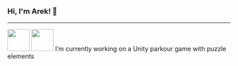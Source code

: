 ### Hi, I'm Arek! 👋
---
<img src="https://static-00.iconduck.com/assets.00/java-icon-256x256-k4ufhihr.png" width="50" height="50">
<img src="https://encrypted-tbn0.gstatic.com/images?q=tbn:ANd9GcSaOCpr7K5Z8r7bKcwHpyl6R0TzBQyZY3q3MzRjhzKuLQ&s" width="50" height="50">
I’m currently working on a Unity parkour game with puzzle elements
<!--
**malpish0n/malpish0n** is a ✨ _special_ ✨ repository because its `README.md` (this file) appears on your GitHub profile.

Here are some ideas to get you started:

- 🔭 I’m currently working on ...
- 🌱 I’m currently learning ...
- 👯 I’m looking to collaborate on ...
- 🤔 I’m looking for help with ...
- 💬 Ask me about ...
- 📫 How to reach me: ...
- 😄 Pronouns: ...
- ⚡ Fun fact: ...
-->
